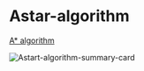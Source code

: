 # Astar-algorithm
[A* algorithm]()

![Astart-algorithm-summary-card](https://github.com/ClaireLee22/Astar-algorithm/blob/main/image/Astar%20Algorithm.png)

